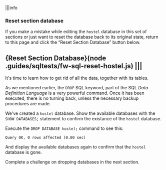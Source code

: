 |||info
### Reset section database
If you make a mistake while editing the `hostel` database in this set of sections or just want to reset the database back to its original state, return to this page and click the “Reset Section Database” button below.

{Reset Section Database}(node .guides/sqltests/fw-sql-reset-hostel.js)
|||
---

It's time to learn how to get rid of all the data, together with its tables. 

As we mentioned earlier, the `DROP` SQL keyword, part of the SQL _Data Definition Language_ is a very powerful command. Once it has been executed, there is no turning back, unless the necessary backup procedures are made.

We've created a `hostel` database. 
Show the available databases with the `SHOW DATABASES;` statement to confirm the existance of the `hostel` database.

Execute the `DROP DATABASE hostel;` command to see this:

```
Query OK, 0 rows affected (0.00 sec)
```

And display the available databases again to confirm that the `hostel` database is gone.

Complete a challenge on dropping databases in the next section.